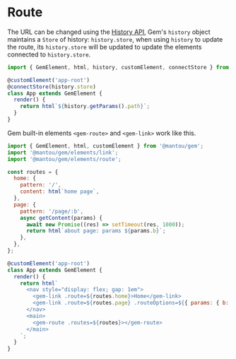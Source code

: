 # Route

The URL can be changed using the [History API](https://developer.mozilla.org/en-US/docs/Web/API/History), Gem's `history` object maintains a `Store` of history: `history.store`, when using `history` to update the route, its `history.store` will be updated to update the elements connected to `history.store`.

```js
import { GemElement, html, history, customElement, connectStore } from '@mantou/gem';

@customElement('app-root')
@connectStore(history.store)
class App extends GemElement {
  render() {
    return html`${history.getParams().path}`;
  }
}
```

Gem built-in elements `<gem-route>` and `<gem-link>` work like this.

<gbp-sandpack dependencies="@mantou/gem">

```js index.js
import { GemElement, html, customElement } from '@mantou/gem';
import '@mantou/gem/elements/link';
import '@mantou/gem/elements/route';

const routes = {
  home: {
    pattern: '/',
    content: html`home page`,
  },
  page: {
    pattern: '/page/:b',
    async getContent(params) {
      await new Promise((res) => setTimeout(res, 1000));
      return html`about page: params ${params.b}`;
    },
  },
};

@customElement('app-root')
class App extends GemElement {
  render() {
    return html`
      <nav style="display: flex; gap: 1em">
        <gem-link .route=${routes.home}>Home</gem-link>
        <gem-link .route=${routes.page} .routeOptions=${{ params: { b: '1' } }}>About</gem-link>
      </nav>
      <main>
        <gem-route .routes=${routes}></gem-route>
      </main>
    `;
  }
}
```

</gbp-sandpack>
